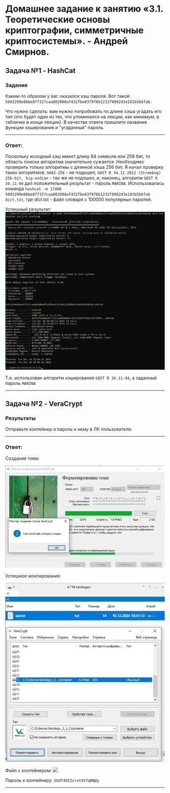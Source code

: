 # Домашнее задание к занятию «3.1. Теоретические основы криптографии, симметричные криптосистемы». - Андрей Смирнов.


## Задача №1 - HashCat

### Задание

Каким-то образом у вас оказался хэш пароля. Вот такой: `5693299e0bbe87f327caa802008af432fbe837976b1232f8982d3e101b5b6fab`.

Что нужно сделать: вам нужно попробовать по длине хэша угадать его тип (это будет один из тех, что упоминался на лекции, как минимум, в табличке в конце лекции).
В качестве ответа пришлите название функции хэширования и "угаданный" пароль.


-----


### Ответ:

Поскольку исходный хэш имеет длину 64 символа или 256 бит, то область поиска алгоритма значительно сужается. Необходимо проверить только алгоритмы с длинной хэша 256 бит. Я начал проверку таких алгоритмов: `SHA2-256` - не подошел, `GOST R 34.11-2012 (Streebog) 256-bit, big-endian` - так же не подошел, и, наконец, алгоритм `GOST R 34.11-94` дал положительный результат - пароль `MARINA`.
Использовалась команда `hashcat -m 17400 5693299e0bbe87f327caa802008af432fbe837976b1232f8982d3e101b5b6fab dict.txt`, где dict.txt - файл словаря с 100000 популярных паролей. 

Успешный результат:
![sshot3_1_z1-1](img/3_1_1.jpg)

Т.е. использован алгоритм хэширования `GOST R 34.11-94`, а заданный пароль `MARINA`


-----


## Задача №2 - VeraCrypt

### Результаты

Отправьте контейнер и пароль к нему в ЛК пользователя:


-----


### Ответ:

Создание тома:

![sshot3_1_z2-1](img/3_1_2.jpg)

Успешное монтирование:

![sshot3_1_z2-2](img/3_1_3.jpg)

Файл с контейнером:
![](assets/container)

Пароль к контейнеру: `SkUT49IZsrvtSY7qMN@y`

-----


